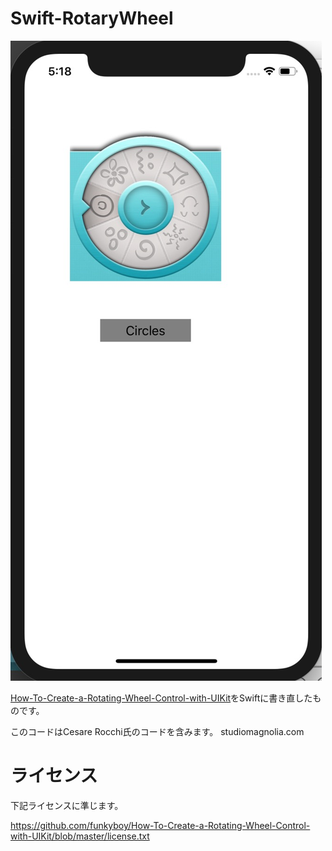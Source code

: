# Swift-RotaryWheel

![screen](https://github.com/SatoTakeshiX/Swift-RotaryWheel/blob/master/screen.jpg)

[How-To-Create-a-Rotating-Wheel-Control-with-UIKit](https://github.com/funkyboy/How-To-Create-a-Rotating-Wheel-Control-with-UIKit)をSwiftに書き直したものです。

このコードはCesare Rocchi氏のコードを含みます。
studiomagnolia.com

# ライセンス
下記ライセンスに準じます。

https://github.com/funkyboy/How-To-Create-a-Rotating-Wheel-Control-with-UIKit/blob/master/license.txt
